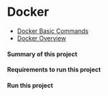 # Docker
- [Docker Basic Commands](https://github.com/hugoledra/Help-and-Manuals/blob/master/Docker%20Comandos%20Basicos.txt)
- [Docker Overview](https://docs.docker.com/engine/docker-overview/)

#### Summary of this project

#### Requirements to run this project

#### Run this project

